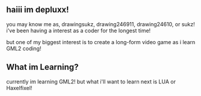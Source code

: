 ## haiii im depluxx!

you may know me as, drawingsukz, drawing246911, drawing24610, or sukz!
i've been having a interest as a coder for the longest time!

but one of my biggest interest is to create a long-form video game as i learn GML2 coding!

## What im Learning?
currently im learning GML2!
but what i'll want to learn next is LUA or Haxelfixel!
